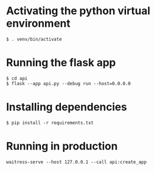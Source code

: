 # Activating the python virtual environment

    $ . venv/bin/activate

# Running the flask app

    $ cd api
    $ flask --app api.py --debug run --host=0.0.0.0

# Installing dependencies

    $ pip install -r requirements.txt

# Running in production

    waitress-serve --host 127.0.0.1 --call api:create_app
